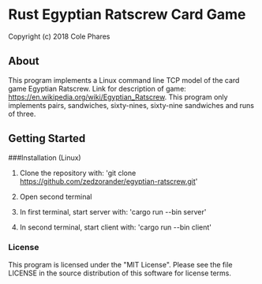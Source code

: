 # Rust Egyptian Ratscrew Card Game

Copyright (c) 2018 Cole Phares

## About

This program implements a Linux command line TCP model of the card game 
Egyptian Ratscrew. Link for description of game: 
https://en.wikipedia.org/wiki/Egyptian_Ratscrew.
This program only implements pairs, sandwiches, sixty-nines, sixty-nine sandwiches
and runs of three.

## Getting Started


###Installation (Linux)

1. Clone the repository with:
'git clone https://github.com/zedzorander/egyptian-ratscrew.git'

2. Open second terminal

3. In first terminal, start server with:
'cargo run --bin server'

4. In second terminal, start client with:
'cargo run --bin client'

### License

This program is licensed under the "MIT License". Please see the file LICENSE in the source distribution of this software for license terms.
